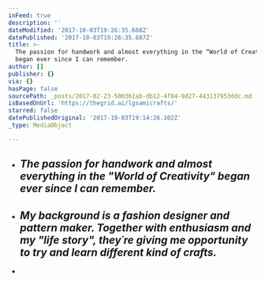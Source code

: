 ```yaml
---
inFeed: true
description: ''
dateModified: '2017-10-03T19:26:35.608Z'
datePublished: '2017-10-03T19:26:35.887Z'
title: >-
  The passion for handwork and almost everything in the “World of Creativity”
  began ever since I can remember.
author: []
publisher: {}
via: {}
hasPage: false
sourcePath: _posts/2017-02-23-500361ab-db12-4f84-9d27-443137953ddc.md
isBasedOnUrl: 'https://thegrid.ai/lgsamicrafts/'
starred: false
datePublishedOriginal: '2017-10-03T19:14:26.102Z'
_type: MediaObject

---
```

* ## _The passion for handwork and almost everything in the "World of Creativity" began ever since I can remember._

* ## _My background is a fashion designer and pattern maker. Together with enthusiasm and my "life story", they´re giving me opportunity to try and learn different kind of crafts._

*